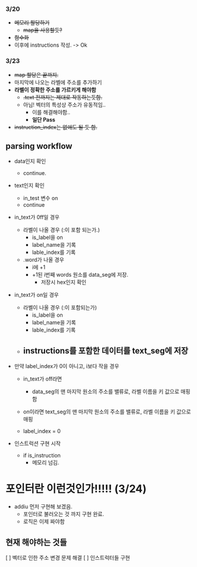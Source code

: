 ### 3/20
-  ~~메모리 할당하기~~
    - ~~map을 사용할듯?~~
- ~~함수화~~
- 이후에 instructions 작성. -> Ok
### 3/23
- ~~map 할당은 끝까지.~~
- 마지막에 나오는 라벨에 주소를 추가하기
- **라벨이 정확한 주소를 가르키게 해야함**
    - ~~.text 전까지는 제대로 작동하는듯함.~~
    - 아님! 벡터의 특성상 주소가 유동적임..
        - 이를 해결해야함..
        - **일단 Pass**
- ~~instruction_index는 없애도 될 듯 함.~~

## parsing workflow
- data인지 확인
    - continue.
- text인지 확인
    - in_test 변수 on
    - continue

- in_text가 0ff일 경우
    - 라벨이 나올 경우 (:이 포함 되는가.)
        - is_label을 on
        - label_name을 기록
        - lable_index를 기록
    - .word가 나올 경우
        - i에 +1 
        - +1된 i번째 words 원소를 data_seg에 저장.
            - 저장시 hex인지 확인
- in_text가 on일 경우
    - 라벨이 나올 경우 (:이 포함되는가)
        - is_label을 on
        - label_name을 기록
        - lable_index를 기록
    - instructions를 포함한 데이터를 text_seg에 저장
        - 

- 만약 label_index가 0이 아니고, i보다 작을 경우
    - in_text가 off라면
        - data_seg의 맨 마지막 원소의 주소를 밸류로, 
            라벨 이름을 키 값으로 매핑함
    - on이라면 text_seg의 맨 마지막 원소의 주소를 밸류로, 
        라벨 이름을 키 값으로 매핑

    - label_index = 0

- 인스트럭션 구현 시작
    - if is_instruction
        - 메모리 넘김.
# 포인터란 이런것인가!!!!! (3/24)
- addiu 먼저 구현해 보겠음.
    - 포인터로 불러오는 것 까지 구현 완료.
    - 로직은 이제 짜야함

## 현재 해야하는 것들
[ ] 벡터로 인한 주소 변경 문제 해결
[ ] 인스트럭터들 구현